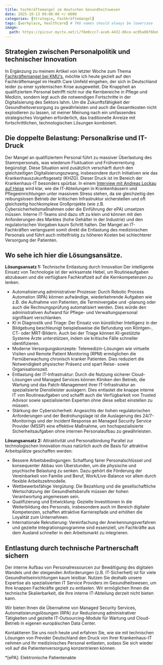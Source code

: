 ```yaml
---
title: Fachkräftemangel im deutschen Gesundheitswesen
date: 2025-10-13 09:00:00 +/-0000
categories: [Strategie, Fachkräftemangel]
tags: [workplace, healthcare] # TAG names should always be lowercase
image:
  path: https://picsur.myctx.net/i/f8e0ccc7-ace6-4432-86ce-ac95a06f66e0.png
---
```


## Strategien zwischen Personalpolitik und technischer Innovation
In Ergänzung zu meinem Artikel von letzter Woche zum Thema [Fachkräftemangel bei KMU‘s](https://thomaskrampe.github.io/posts/fachkraeftemangel-bei-kmu/), möchte ich heute gezielt auf den Fachkräftemangel im Health Care Umfeld eingehen, der sich in Deutschland leider zu einer systemischen Krise ausgeweitet. Die Knappheit an qualifiziertem Personal betrifft nicht nur die Kernbereiche in Pflege und Medizin, sondern legt auch die notwendigen Fortschritte in der Digitalisierung des Sektors lahm. Um die Zukunftsfähigkeit der Gesundheitsversorgung zu gewährleisten und auch die Gesamtkosten nicht explodieren zu lassen, ist meiner Meinung nach ein umfassendes strategisches Vorgehen erforderlich, das traditionelle Anreize mit fortschrittlichen, technologischen Lösungen kombiniert.

## Die doppelte Belastung: Personalkrise und IT-Druck
Der Mangel an qualifiziertem Personal führt zu massiver Überlastung des Stammpersonals, was wiederum Fluktuation und Frühverrentung begünstigt. Diese Situation wird zusätzlich verschärft durch den gleichzeitigen Digitalisierungszwang, insbesondere durch Initiativen wie das Krankenhauszukunftsgesetz (KHZG).
Dieser Druck ist im Bereich der Krankenhaus-IT besonders spürbar. In einem [Interview mit Andreas Lockau auf Heise](https://www.heise.de/hintergrund/Interview-Warum-die-Krankenhaus-IT-unter-Druck-ist-10734422.htm) wird klar, wie die IT-Abteilungen in Krankenhäusern und Pflegeeinrichtungen unter massivem Stress stehen, da sie gleichzeitig den reibungslosen Betrieb der kritischen Infrastruktur sicherstellen und oft gleichzeitig hochkomplexe Großprojekte (wie z.B. Cybersicherheitsmaßnahmen oder die Einführung der ePA) umsetzen müssen. Interne IT-Teams sind dazu oft zu klein und können mit den Anforderungen des Marktes (hohe Gehälter in der Industrie) und den regulatorischen Vorgaben kaum Schritt halten. Der Mangel an IT-Fachkräften verlangsamt somit direkt die Entlastung des medizinischen Personals und führt auch mittelfristig zu höheren Kosten bei schlechterer Versorgung der Patienten.

## Wo sehe ich hier die Lösungsansätze.

**Lösungsansatz 1:** Technische Entlastung durch Innovation
Der intelligente Einsatz von Technologie ist der wirksamste Hebel, um Routineaufgaben abzubauen und die verfügbare Fachkraftzeit auf die Kernkompetenzen zu lenken.

* Automatisierung administrativer Prozesse: Durch Robotic Process Automation (RPA) können aufwändige, wiederkehrende Aufgaben wie z.B. die Aufnahme von Patienten, die Terminvergabe und -planung oder auch die Rechnungsprüfung automatisiert werden. Dies würde den administrativen Aufwand für Pflege- und Verwaltungspersonal signifikant verschlanken.
* KI in Diagnostik und Triage: Der Einsatz von künstlicher Intelligenz in der Bildgebung beschleunigt beispielsweise die Befundung von Röntgen-, CT- oder MRT-Bildern. Auch bei der Triage können KI-gestützte Systeme Ärzte unterstützen, indem sie kritische Fälle schneller identifizieren.
* Moderne Versorgungskonzepte: Telemedizin-Lösungen wie virtuelle Visiten und Remote Patient Monitoring (RPM) ermöglichen die Fernüberwachung chronisch kranker Patienten. Dies reduziert die Notwendigkeit physischer Präsenz und spart Reise- sowie Organisationszeit.
* Entlastung der IT-Infrastruktur: Durch die Nutzung sicherer Cloud-Lösungen und Managed Services können Kliniken den Betrieb, die Wartung und das Patch-Management ihrer IT-Infrastruktur an spezialisierte Dienstleister auslagern. Dies entlastet die knappe interne IT von Routineaufgaben und schafft auch die Verfügbarkeit von Trusted Advisor sowie spezialisierten Experten ohne diese selbst einstellen zu müssen.
* Stärkung der Cybersicherheit: Angesichts der hohen regulatorischen Anforderungen und der Bedrohungslage ist die Auslagerung des 24/7-Monitorings und der Incident Response an Managed Security Service Provider (MSSP) eine effektive Maßnahme, um hochspezialisierte Sicherheitsaufgaben ohne internen Personalaufbau zu gewährleisten.

**Lösungsansatz 2:** Attraktivität und Personalbindung
Parallel zur technologischen Innovation muss natürlich auch die Basis für attraktive Arbeitsplätze geschaffen werden:

* Bessere Arbeitsbedingungen: Schaffung fairer Personalschlüssel und konsequenter Abbau von Überstunden, um die physische und psychische Belastung zu senken. Dazu gehört die Förderung der Vereinbarkeit von Familie und Beruf, Work/Live-Balance vor allem durch flexible Arbeitszeitmodelle.
* Wettbewerbsfähige Vergütung: Die Bezahlung und die gesellschaftliche Wertschätzung der Gesundheitsberufe müssen der hohen Verantwortung angemessen sein.
* Qualifizierung und Entwicklung: Gezielte Investitionen in die Weiterbildung des Personals, insbesondere auch im Bereich digitaler Kompetenzen, schaffen attraktive Karrierepfade und erhöhen die Loyalität zum Unternehmen.
* Internationale Rekrutierung: Vereinfachung der Anerkennungsverfahren und gezielte Integrationsprogramme sind essenziell, um Fachkräfte aus dem Ausland schneller in den Arbeitsmarkt zu integrieren.

## Entlastung durch technische Partnerschaft sichern
Der interne Aufbau von Personalressourcen zur Bewältigung des digitalen Wandels und der steigenden Anforderungen (z.B. IT-Sicherheit) ist für viele Gesundheitseinrichtungen kaum leistbar.
Nutzen Sie deshalb unsere Expertise als spezialisierten IT Service Providers im Gesundheitswesen, um Ihre knappen Fachkräfte gezielt zu entlasten. Wir ermöglichen Ihnen die technische Skalierbarkeit, die Ihre interne IT-Abteilung derzeit nicht bieten kann.

Wir bieten Ihnen die Übernahme von Managed Security Services, Automatisierungslösungen (RPA) zur Reduzierung administrativer Tätigkeiten und gezielte IT-Outsourcing-Module für Wartung und Cloud-Betrieb in eigenen europäischen Data Center.

Kontaktieren Sie uns noch heute und erfahren Sie, wie sie mit technischen Lösungen von Previder Deutschland den Druck von Ihrer Krankenhaus-IT nehmen und Ihr medizinisches Personal entlasten, sodass Sie sich wieder voll auf die Patientenversorgung konzentrieren können.

*[ePA]: Elektronische Patientenakte
